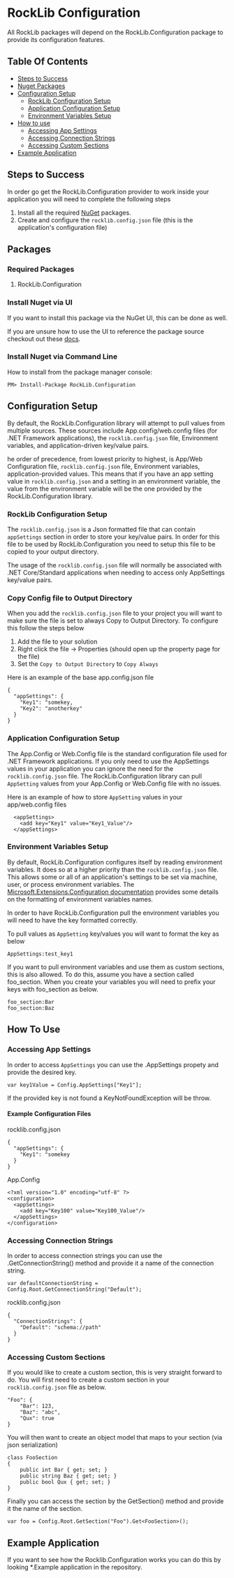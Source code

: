 # RockLib Configuration
All RockLib packages will depend on the RockLib.Configuration package to provide its configuration features.

## Table Of Contents
* [Steps to Success](#steps-to-success)
* [Nuget Packages](#packages)
* [Configuration Setup](#configuration-setup)
  * [RockLib Configuration Setup](#rockLib-configuration-setup)
  * [Application Configuration Setup](#application-configuration-setup)
  * [Environment Variables Setup](#environment-variables-setup)
* [How to use](#how-to-use)
  * [Accessing App Settings](#accessing-app-settings)
  * [Accessing Connection Strings](#accessing-connection-strings)
  * [Accessing Custom Sections](#accessing-custom-sections)
* [Example Application](#example-application)

## Steps to Success
In order go get the RockLib.Configuration provider to work inside your application you will need to complete the following steps

1. Install all the required [NuGet](#packages) packages.
2. Create and configure the `rocklib.config.json` file (this is the application's configuration file)

## Packages 

### Required Packages
1. RockLib.Configuration

### Install Nuget via UI
If you want to install this package via the NuGet UI, this can be done as well. 

If you are unsure how to use the UI to reference the package source checkout out these [docs](https://docs.microsoft.com/en-us/nuget/tools/package-manager-ui#package-sources).

### Install Nuget via Command Line

How to install from the package manager console:

```
PM> Install-Package RockLib.Configuration
```

## Configuration Setup
By default, the RockLib.Configuration library will attempt to pull values from multiple sources.  These sources include App.config/web.config files (for .NET Framework applications), the `rocklib.config.json` file, Environment variables, and application-driven key/value pairs.

he order of precedence, from lowest priority to highest, is App/Web Configuration file, `rocklib.config.json` file, Environment variables, application-provided values.  This means that if you have an app setting value in `rocklib.config.json` and a setting in an environment variable, the value from the environment variable will be the one provided by the RockLib.Configuration library.

### RockLib Configuration Setup
The `rocklib.config.json` is a Json formatted file that can contain `appSettings` section in order to store your key/value pairs.  In order for this file to be used by RockLib.Configuration you need to setup this file to be copied to your output directory.

The usage of the `rocklib.config.json` file will normally be associated with .NET Core/Standard applications when needing to access only AppSettings key/value pairs.

### Copy Config file to Output Directory
When you add the `rocklib.config.json` file to your project you will want to make sure the file is set to always Copy to Output Directory.  To configure this follow the steps below

1. Add the file to your solution
2. Right click the file -> Properties (should open up the property page for the file)
3. Set the `Copy to Output Directory` to `Copy Always`

Here is an example of the base app.config.json file
```
{
  "appSettings": {
    "Key1": "somekey,
    "Key2": "anotherkey"
  }
}

```

### Application Configuration Setup
The App.Config or Web.Config file is the standard configuration file used for .NET Framework applications.  If you only need to use the AppSettings values in your application you can ignore the need for the `rocklib.config.json` file.  The RockLib.Configuration library can pull `AppSetting` values from your App.Config or Web.Config file with no issues.

Here is an example of how to store `AppSetting` values in your app/web.config files
```
  <appSettings>
    <add key="Key1" value="Key1_Value"/>
  </appSettings>
```

### Environment Variables Setup
By default, RockLib.Configuration configures itself by reading environment variables. It does so at a higher priority than the `rocklib.config.json` file. This allows some or all of an application's settings to be set via machine, user, or process environment variables. The [Microsoft.Extensions.Configuration documentation](https://docs.microsoft.com/en-us/aspnet/core/fundamentals/configuration#simple-configuration) provides some details on the formatting of environment variables names.

In order to have RockLib.Configuration pull the environment variables you will need to have the key formatted correctly.

To pull values as `AppSetting` key/values you will want to format the key as below
```
AppSettings:test_key1
```

If you want to pull environment variables and use them as custom sections, this is also allowed.  To do this, assume you have a section called foo_section.  When you create your variables you will need to prefix your keys with foo_section as below.

```
foo_section:Bar
foo_section:Baz
```


## How To Use

### Accessing App Settings
In order to access `AppSettings` you can use the .AppSettings propety and provide  the desired key.

```
var key1Value = Config.AppSettings["Key1"];
```

If the provided key is not found a KeyNotFoundException will be throw.

#### Example Configuration Files

rocklib.config.json
```
{
  "appSettings": {
    "Key1": "somekey
  }
}
```

App.Config
```
<?xml version="1.0" encoding="utf-8" ?>
<configuration>
  <appSettings>
    <add key="Key100" value="Key100_Value"/>
  </appSettings>
</configuration>
```

### Accessing Connection Strings
In order to access connection strings you can use the .GetConnectionString() method and provide it a name of the connection string.

```
var defaultConnectionString = Config.Root.GetConnectionString("Default");
```


rocklib.config.json
```
{
  "ConnectionStrings": {
    "Default": "schema://path"
  }
}
```

### Accessing Custom Sections
If you would like to create a custom section, this is very straight forward to do.  You will first need to create a custom section in your `rocklib.config.json` file as below.

```
"Foo": {
    "Bar": 123,
    "Baz": "abc",
    "Qux": true
}
```

You will then want to create an object model that maps to your section (via json serialization)

```
class FooSection
{
    public int Bar { get; set; }
    public string Baz { get; set; }
    public bool Qux { get; set; }
}
```

Finally you can access the section by the GetSection() method and provide it the name of the section.

```
var foo = Config.Root.GetSection("Foo").Get<FooSection>();
```

## Example Application
If you want to see how the Rocklib.Configuration works you can do this by looking *.Example application in the repository.